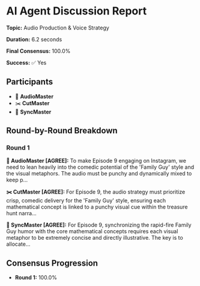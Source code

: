 # AI Agent Discussion Report

**Topic:** Audio Production & Voice Strategy

**Duration:** 6.2 seconds

**Final Consensus:** 100.0%

**Success:** ✅ Yes

## Participants

- 🎵 **AudioMaster**
- ✂️ **CutMaster**
- 🎯 **SyncMaster**

## Round-by-Round Breakdown

### Round 1

**🎵 AudioMaster [AGREE]:** To make Episode 9 engaging on Instagram, we need to lean heavily into the comedic potential of the 'Family Guy' style and the visual metaphors. The audio must be punchy and dynamically mixed to keep p...

**✂️ CutMaster [AGREE]:** For Episode 9, the audio strategy must prioritize crisp, comedic delivery for the 'Family Guy' style, ensuring each mathematical concept is linked to a punchy visual cue within the treasure hunt narra...

**🎯 SyncMaster [AGREE]:** For Episode 9, synchronizing the rapid-fire Family Guy humor with the core mathematical concepts requires each visual metaphor to be extremely concise and directly illustrative. The key is to allocate...

## Consensus Progression

- **Round 1:** 100.0%
